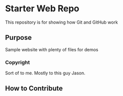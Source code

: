 # Starter Web Repo

This repository is for showing how Git and GitHub work

## Purpose

Sample website with plenty of files for demos

### Copyright

Sort of to me.  Mostly to this guy Jason.

## How to Contribute